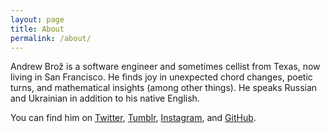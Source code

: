 ```yaml
---
layout: page
title: About
permalink: /about/
---
```


Andrew Brož is a software engineer and sometimes cellist from Texas, now living
in San Francisco. He finds joy in unexpected chord changes, poetic turns, and
mathematical insights (among other things). He speaks Russian and Ukrainian in
addition to his native English.

You can find him on [Twitter][twitter], [Tumblr][tumblr], [Instagram][insta],
and [GitHub][github].

[twitter]: https://twitter.com/AndrewBroz
[tumblr]: https://andrewbroz.tumblr.com
[insta]: https://instagram.com/andrewbroz
[github]: https://github.com/abroz
